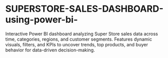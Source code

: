 # SUPERSTORE-SALES-DASHBOARD-using-power-bi-
Interactive Power BI dashboard analyzing Super Store sales data across time, categories, regions, and customer segments. Features dynamic visuals, filters, and KPIs to uncover trends, top products, and buyer behavior for data-driven decision-making.

